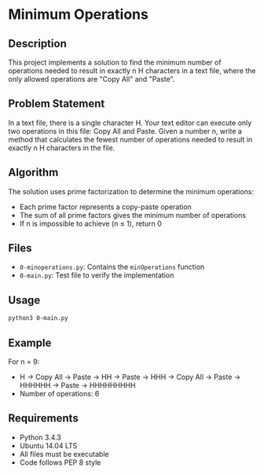 # Minimum Operations

## Description
This project implements a solution to find the minimum number of operations needed to result in exactly n H characters in a text file, where the only allowed operations are "Copy All" and "Paste".

## Problem Statement
In a text file, there is a single character H. Your text editor can execute only two operations in this file: Copy All and Paste. Given a number n, write a method that calculates the fewest number of operations needed to result in exactly n H characters in the file.

## Algorithm
The solution uses prime factorization to determine the minimum operations:
- Each prime factor represents a copy-paste operation
- The sum of all prime factors gives the minimum number of operations
- If n is impossible to achieve (n ≤ 1), return 0

## Files
- `0-minoperations.py`: Contains the `minOperations` function
- `0-main.py`: Test file to verify the implementation

## Usage
```bash
python3 0-main.py
```

## Example
For n = 9:
- H → Copy All → Paste → HH → Paste → HHH → Copy All → Paste → HHHHHH → Paste → HHHHHHHHH
- Number of operations: 6

## Requirements
- Python 3.4.3
- Ubuntu 14.04 LTS
- All files must be executable
- Code follows PEP 8 style
